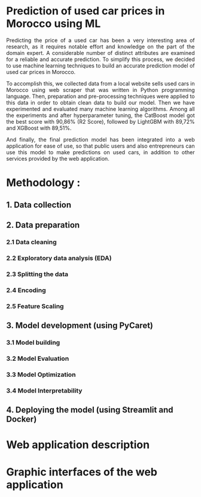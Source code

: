 # Prediction of used car prices in Morocco using ML

<p align="justify">
Predicting the price of a used car has been a very interesting area of research, as it requires notable effort and knowledge on the part of the domain expert. A considerable number of distinct attributes are examined for a reliable and accurate prediction. To simplify this process, we decided to use machine learning techniques to build an accurate prediction model of used car prices in Morocco.
</p>
<p align="justify">
To accomplish this, we collected data from a local website sells used cars in Morocco using web scraper that was written in Python programming language. Then, preparation and pre-processing techniques were applied to this data in order to obtain clean data
to build our model. Then we have experimented and evaluated many machine learning algorithms. Among all the experiments and after hyperparameter tuning, the CatBoost model got the best score with 90,86% (R2 Score), followed by LightGBM with 89,72% and XGBoost with 89,51%. 
</p>
<p align="justify">
And finally, the final prediction model has been integrated into a web application for ease of use, so that public users and also entrepreneurs can use this model to make predictions on used cars, in addition to other services provided by the web application.
</p>

# Methodology :

  ## 1. Data collection

  ## 2. Data preparation
  ### 2.1 Data cleaning
  ### 2.2 Exploratory data analysis (EDA)
  ### 2.3 Splitting the data
  ### 2.4 Encoding
  ### 2.5 Feature Scaling
  
## 3. Model development (using PyCaret)
### 3.1 Model building
### 3.2 Model Evaluation
### 3.3 Model Optimization
### 3.4 Model Interpretability

## 4. Deploying the model (using Streamlit and Docker)

# Web application description

# Graphic interfaces of the web application
